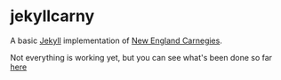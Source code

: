# jekyllcarny

A basic [Jekyll](http://jekyllrb.com/) implementation of [New England Carnegies](http://necarnegies.com/).

Not everything is working yet, but you can see what's been done so far [here](http://hillelarnold.com/jekyllcarny/)
